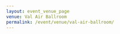 ```yaml
---
layout: event_venue_page
venue: Val Air Ballroom
permalink: /event/venue/val-air-ballroom/
---
```


